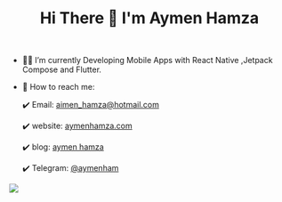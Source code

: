<h1 align="center"> Hi There 👋 I'm Aymen Hamza</h1>

<br>


- 👩‍💻 I’m currently Developing Mobile Apps with React Native ,Jetpack Compose and Flutter.


- 🤙 How to reach me: 

     :heavy_check_mark: Email: aimen_hamza@hotmail.com
     
     :heavy_check_mark: website: [aymenhamza.com](https://aymenhamza.com/) 
     
     :heavy_check_mark: blog: [aymen hamza](https://blog.aymenhamza.com/) 

     :heavy_check_mark: Telegram: [@aymenham](https://t.me/aymenham) 


<a href="https://github.com/aimen08">
  <img align="center" src="https://github-readme-stats.vercel.app/api/top-langs/?username=aimen08&layout=compact&langs_count=12&hide=html,css" />
</a>
<br>
<br>


